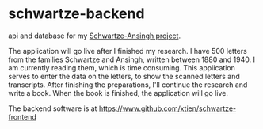 # schwartze-backend
api and database for my [Schwartze-Ansingh project](https://www.lizzyansingh.nl).

The application will go live after I finished my research.
I have 500 letters from the families Schwartze and Ansingh, written between 1880 and 1940. I am currently reading them, which is time consuming. This application serves to enter the data on the letters, to show the scanned letters and transcripts. After finishing the preparations, I'll continue the research and write a book. When the book is finished, the application will go live. 

The backend software is at https://www.github.com/xtien/schwartze-frontend
